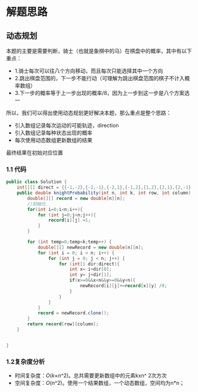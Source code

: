 # 解题思路

## 动态规划

本题的主要是需要判断，骑士（也就是象棋中的马）在棋盘中的概率，其中有以下重点：

* 1.骑士每次可以往八个方向移动，而且每次只能选择其中一个方向
* 2.跳出棋盘范围的，下一步不能行动（可理解为跳出棋盘范围的棋子不计入概率数组）
* 3.下一步的概率等于上一步出现的概率/8，因为上一步到这一步是八个方案选一

所以，我们可以得出使用动态规划更好解决本题，那么重点是整个思路：

* 引入数组记录每次运动的可能轨迹，direction
* 引入数组记录每种状态出现的概率
* 每次使用动态数组更新数组的结果

最终结果在初始对应位置

### 1.1  代码

```java
public class Solution {
    int[][] direct = {{-1,-2},{-2,-1},{-2,1},{-1,2},{1,2},{2,1},{2,-1},{1,-2}};
    public double knightProbability(int n, int k, int row, int column) {
        double[][] record = new double[n][n];
        //初始化
        for(int i=0;i<n;i++){
            for (int j=0;j<n;j++){
                record[i][j] =1;
            }
        }

        for (int temp=0;temp<k;temp++) {
            double[][] newRecord = new double[n][n];
            for (int i = 0; i < n; i++) {
                for (int j = 0; j < n; j++) {
                    for (int[] dir:direct){
                        int x= i+dir[0];
                        int y= j+dir[1];
                        if(x>=0&&x<n&&y>=0&&y<n){
                            newRecord[i][j]+=record[x][y] /8;
                        }
                    }
                }
            }
            record = newRecord.clone();
        }
        return record[row][column];
    }


}
```

### 1.2复杂度分析

* 时间复杂度：*O*(*k*×*n*^2)。总共需要更新数组中的元素kxn^ 2次方次
* 空间复杂度：*O*(*n*^2)。使用一个结果数组，一个动态数组，空间均为n*n；